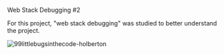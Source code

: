 Web Stack Debugging #2

For this project, "web stack debugging" was studied to better understand the project.

![99littlebugsinthecode-holberton](https://github.com/OzimiWhoke/alx-system_engineering-devops/assets/113894292/657048e1-37c0-48dc-97d6-a6cea433aabd)
